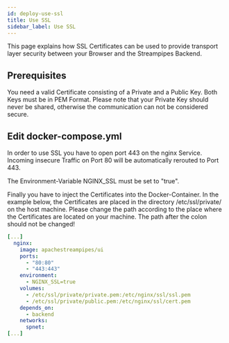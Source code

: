 ```yaml
---
id: deploy-use-ssl
title: Use SSL
sidebar_label: Use SSL
---
```


This page explains how SSL Certificates can be used to provide transport layer security between your Browser and the Streampipes Backend.

## Prerequisites
You need a valid Certificate consisting of a Private and a Public Key. Both Keys must be in PEM Format. Please note that your Private Key should never be shared, otherwise the communication can not be considered secure.

## Edit docker-compose.yml
In order to use SSL you have to open port 443 on the nginx Service. Incoming insecure Traffic on Port 80 will be automatically rerouted to Port 443.

The Environment-Variable NGINX_SSL must be set to "true".

Finally you have to inject the Certificates into the Docker-Container. In the example below, the Certificates are placed in the directory /etc/ssl/private/ on the host machine. Please change the path according to the place where the Certificates are located on your machine. The path after the colon should not be changed!
```yaml
[...]
  nginx:
    image: apachestreampipes/ui
    ports:
      - "80:80"
      - "443:443"
    environment:
      - NGINX_SSL=true
    volumes:
      - /etc/ssl/private/private.pem:/etc/nginx/ssl/ssl.pem
      - /etc/ssl/private/public.pem:/etc/nginx/ssl/cert.pem
    depends_on:
      - backend
    networks:
      spnet:
[...]
```
